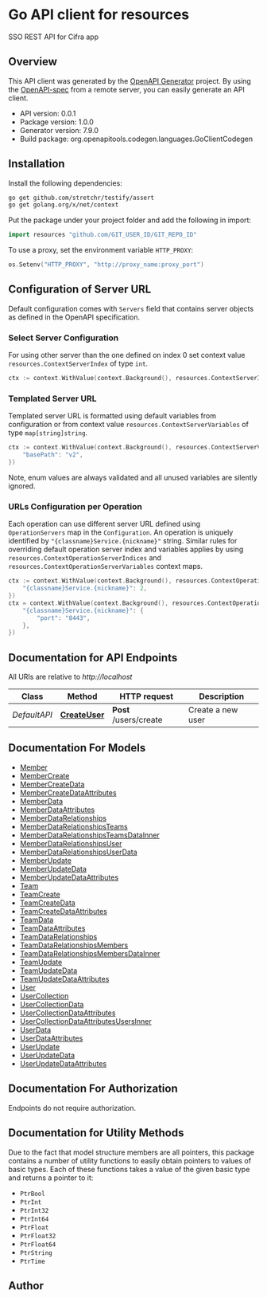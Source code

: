 # Go API client for resources

SSO REST API for Cifra app

## Overview
This API client was generated by the [OpenAPI Generator](https://openapi-generator.tech) project.  By using the [OpenAPI-spec](https://www.openapis.org/) from a remote server, you can easily generate an API client.

- API version: 0.0.1
- Package version: 1.0.0
- Generator version: 7.9.0
- Build package: org.openapitools.codegen.languages.GoClientCodegen

## Installation

Install the following dependencies:

```sh
go get github.com/stretchr/testify/assert
go get golang.org/x/net/context
```

Put the package under your project folder and add the following in import:

```go
import resources "github.com/GIT_USER_ID/GIT_REPO_ID"
```

To use a proxy, set the environment variable `HTTP_PROXY`:

```go
os.Setenv("HTTP_PROXY", "http://proxy_name:proxy_port")
```

## Configuration of Server URL

Default configuration comes with `Servers` field that contains server objects as defined in the OpenAPI specification.

### Select Server Configuration

For using other server than the one defined on index 0 set context value `resources.ContextServerIndex` of type `int`.

```go
ctx := context.WithValue(context.Background(), resources.ContextServerIndex, 1)
```

### Templated Server URL

Templated server URL is formatted using default variables from configuration or from context value `resources.ContextServerVariables` of type `map[string]string`.

```go
ctx := context.WithValue(context.Background(), resources.ContextServerVariables, map[string]string{
	"basePath": "v2",
})
```

Note, enum values are always validated and all unused variables are silently ignored.

### URLs Configuration per Operation

Each operation can use different server URL defined using `OperationServers` map in the `Configuration`.
An operation is uniquely identified by `"{classname}Service.{nickname}"` string.
Similar rules for overriding default operation server index and variables applies by using `resources.ContextOperationServerIndices` and `resources.ContextOperationServerVariables` context maps.

```go
ctx := context.WithValue(context.Background(), resources.ContextOperationServerIndices, map[string]int{
	"{classname}Service.{nickname}": 2,
})
ctx = context.WithValue(context.Background(), resources.ContextOperationServerVariables, map[string]map[string]string{
	"{classname}Service.{nickname}": {
		"port": "8443",
	},
})
```

## Documentation for API Endpoints

All URIs are relative to *http://localhost*

Class | Method | HTTP request | Description
------------ | ------------- | ------------- | -------------
*DefaultAPI* | [**CreateUser**](docs/DefaultAPI.md#createuser) | **Post** /users/create | Create a new user


## Documentation For Models

 - [Member](docs/Member.md)
 - [MemberCreate](docs/MemberCreate.md)
 - [MemberCreateData](docs/MemberCreateData.md)
 - [MemberCreateDataAttributes](docs/MemberCreateDataAttributes.md)
 - [MemberData](docs/MemberData.md)
 - [MemberDataAttributes](docs/MemberDataAttributes.md)
 - [MemberDataRelationships](docs/MemberDataRelationships.md)
 - [MemberDataRelationshipsTeams](docs/MemberDataRelationshipsTeams.md)
 - [MemberDataRelationshipsTeamsDataInner](docs/MemberDataRelationshipsTeamsDataInner.md)
 - [MemberDataRelationshipsUser](docs/MemberDataRelationshipsUser.md)
 - [MemberDataRelationshipsUserData](docs/MemberDataRelationshipsUserData.md)
 - [MemberUpdate](docs/MemberUpdate.md)
 - [MemberUpdateData](docs/MemberUpdateData.md)
 - [MemberUpdateDataAttributes](docs/MemberUpdateDataAttributes.md)
 - [Team](docs/Team.md)
 - [TeamCreate](docs/TeamCreate.md)
 - [TeamCreateData](docs/TeamCreateData.md)
 - [TeamCreateDataAttributes](docs/TeamCreateDataAttributes.md)
 - [TeamData](docs/TeamData.md)
 - [TeamDataAttributes](docs/TeamDataAttributes.md)
 - [TeamDataRelationships](docs/TeamDataRelationships.md)
 - [TeamDataRelationshipsMembers](docs/TeamDataRelationshipsMembers.md)
 - [TeamDataRelationshipsMembersDataInner](docs/TeamDataRelationshipsMembersDataInner.md)
 - [TeamUpdate](docs/TeamUpdate.md)
 - [TeamUpdateData](docs/TeamUpdateData.md)
 - [TeamUpdateDataAttributes](docs/TeamUpdateDataAttributes.md)
 - [User](docs/User.md)
 - [UserCollection](docs/UserCollection.md)
 - [UserCollectionData](docs/UserCollectionData.md)
 - [UserCollectionDataAttributes](docs/UserCollectionDataAttributes.md)
 - [UserCollectionDataAttributesUsersInner](docs/UserCollectionDataAttributesUsersInner.md)
 - [UserData](docs/UserData.md)
 - [UserDataAttributes](docs/UserDataAttributes.md)
 - [UserUpdate](docs/UserUpdate.md)
 - [UserUpdateData](docs/UserUpdateData.md)
 - [UserUpdateDataAttributes](docs/UserUpdateDataAttributes.md)


## Documentation For Authorization

Endpoints do not require authorization.


## Documentation for Utility Methods

Due to the fact that model structure members are all pointers, this package contains
a number of utility functions to easily obtain pointers to values of basic types.
Each of these functions takes a value of the given basic type and returns a pointer to it:

* `PtrBool`
* `PtrInt`
* `PtrInt32`
* `PtrInt64`
* `PtrFloat`
* `PtrFloat32`
* `PtrFloat64`
* `PtrString`
* `PtrTime`

## Author



